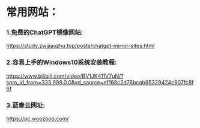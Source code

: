 # 常用网站：
### 1.免费的ChatGPT镜像网站:
<https://study.zwjjiaozhu.top/posts/chatgpt-mirror-sites.html>
### 2.容易上手的Windows10系统安装教程:
<https://www.bilibili.com/video/BV1JK411V7uN/?spm_id_from=333.999.0.0&vd_source=ef168c2d76bcab95329424c907fc8f6f>
### 3.蓝奏云网址:
https://pc.woozooo.com/
